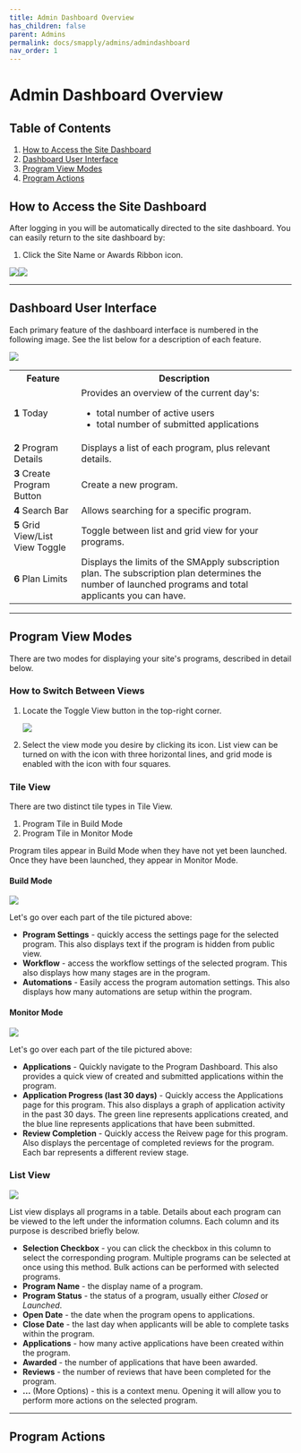 ```yaml
---
title: Admin Dashboard Overview
has_children: false
parent: Admins
permalink: docs/smapply/admins/admindashboard
nav_order: 1
---
```

# Admin Dashboard Overview

## Table of Contents
1. <a href="#how-to-access-the-site-dashboard">How to Access the Site Dashboard</a>
2. <a href="#dashboard-user-interface">Dashboard User Interface</a>
3. <a href="#program-view-modes">Program View Modes</a>
4. <a href="#program-actions">Program Actions</a>

<!--------- How to Access Site Dashboard ---------->
## How to Access the Site Dashboard

After logging in you will be automatically directed to the site dashboard. You can easily return to the site dashboard by:
1. Click the Site Name or Awards Ribbon icon.

<img src="/assets/smapply/sitetitle.png" /><img src="/assets/smapply/awardribbon.png" />

<hr class="divider" />

<!--------- Dashboard User Interface ---------->
## Dashboard User Interface

Each primary feature of the dashboard interface is numbered in the following image. See the list below for a description of each feature.

<a class="image" href="/assets/smapply/dashboardUI.jpg"><img src="/assets/smapply/dashboardUI.jpg" /></a>

<table>
     <tr>
          <th>Feature</th>
          <th>Description</th>
     </tr>
     <tr>
          <td><b>1</b> Today</td>
          <td>
               Provides an overview of the current day's:
               <ul>
                    <li>total number of active users</li>
                    <li>total number of submitted applications</li>
               </ul>
          </td>
     </tr>
     <tr>
          <td><b>2</b> Program Details</td>
          <td>Displays a list of each program, plus relevant details.</td>
     </tr>
     <tr>
          <td><b>3</b> Create Program Button</td>
          <td>Create a new program.</td>
     </tr>
     <tr>
          <td><b>4</b> Search Bar</td>
          <td>Allows searching for a specific program.</td>
     </tr>
     <tr>
          <td><b>5</b> Grid View/List View Toggle</td>
          <td>Toggle between list and grid view for your programs.</td>
     </tr>
     <tr>
          <td><b>6</b> Plan Limits</td>
          <td>Displays the limits of the SMApply subscription plan. The subscription plan determines the number of launched programs and total applicants you can have.</td>
</table>

<hr class="divider" />

<!--------- Dashboard User Interface ---------->
## Program View Modes

There are two modes for displaying your site's programs, described in detail below.

### How to Switch Between Views

1. Locate the Toggle View button in the top-right corner.

     <a class="image" href="/assets/smapply/toggleView.png"><img src="/assets/smapply/toggleView.png" /></a>

2. Select the view mode you desire by clicking its icon. List view can be turned on with the icon with three horizontal lines, and grid mode is enabled with the icon with four squares.

### Tile View

There are two distinct tile types in Tile View.
1. Program Tile in Build Mode
2. Program Tile in Monitor Mode

Program tiles appear in Build Mode when they have not yet been launched. Once they have been launched, they appear in Monitor Mode.

#### Build Mode

<a class="image" href="/assets/smapply/buildModeTile.png"><img src="/assets/smapply/buildModeTile.png" /></a>

Let's go over each part of the tile pictured above:
* **Program Settings** - quickly access the settings page for the selected program. This also displays text if the program is hidden from public view.
* **Workflow** - access the workflow settings of the selected program. This also displays how many stages are in the program.
* **Automations** - Easily access the program automation settings. This also displays how many automations are setup within the program.

#### Monitor Mode

<a class="image" href="/assets/smapply/monitorModeTile.png"><img src="/assets/smapply/monitorModeTile.png" /></a>

Let's go over each part of the tile pictured above:
* **Applications** - Quickly navigate to the Program Dashboard. This also provides a quick view of created and submitted applications within the program.
* **Application Progress (last 30 days)** - Quickly access the Applications page for this program. This also displays a graph of application activity in the past 30 days. The green line represents applications created, and the blue line represents applications that have been submitted.
* **Review Completion** - Quickly access the Reivew page for this program. Also displays the percentage of completed reviews for the program. Each bar represents a different review stage.

### List View

<a class="image" href="/assets/smapply/listView.png"><img src="/assets/smapply/listView.png" /></a>

List view displays all programs in a table. Details about each program can be viewed to the left under the information columns. Each column and its purpose is described briefly below.

* **Selection Checkbox** - you can click the checkbox in this column to select the corresponding program. Multiple programs can be selected at once using this method. Bulk actions can be performed with selected programs.
* **Program Name** - the display name of a program.
* **Program Status** - the status of a program, usually either *Closed* or *Launched*.
* **Open Date** - the date when the program opens to applications.
* **Close Date** - the last day when applicants will be able to complete tasks within the program.
* **Applications** - how many active applications have been created within the program.
* **Awarded** - the number of applications that have been awarded.
* **Reviews** - the number of reviews that have been completed for the program.
* **...** (More Options) - this is a context menu. Opening it will allow you to perform more actions on the selected program.

<hr class="divider" />

<!--------- Program Actions ---------->
## Program Actions
